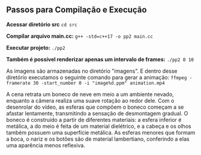 ## Passos para Compilação e Execução

**Acessar diretório src**
```cd src ```

**Compilar arquivo main.cc:**
```g++ -std=c++17 -o pp2 main.cc```

**Executar projeto:**
```./pp2```

**Também é possível renderizar apenas um intervalo de frames:**
```./pp2 0 10```

As imagens são armazenadas no diretório "imagens". E dentro desse diretório executamos o seguinte comando para gerar a animação:
```ffmpeg -framerate 30 -start_number 0 -i "image%d.ppm" animation.mp4```


A cena retrata um boneco de neve em meio a um ambiente nevado, enquanto a câmera realiza uma suave rotação ao redor dele. Com o desenrolar do vídeo, as esferas que compõem o boneco começam a se afastar lentamente, transmitindo a sensação de desmontagem gradual.
O boneco é construído a partir de diferentes materiais: a esfera inferior é metálica, a do meio é feita de um material dielétrico, e a cabeça e os olhos também possuem uma superfície metálica. As esferas menores que formam a boca, o nariz e os botões são de material lambertiano, conferindo a elas uma aparência menos reflexiva.